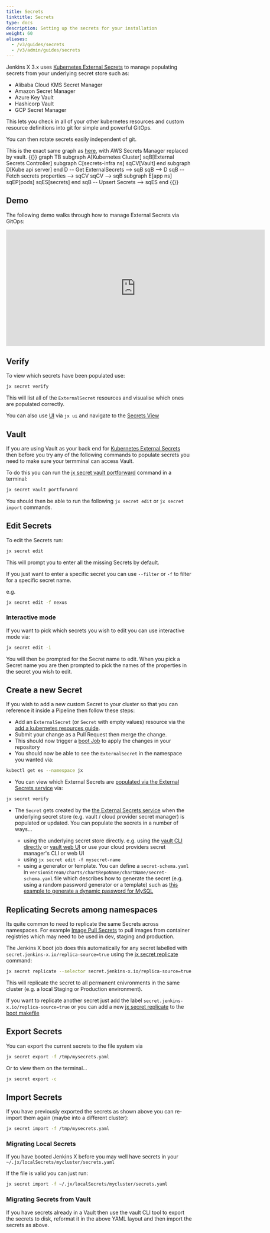 ```yaml
---
title: Secrets
linktitle: Secrets
type: docs
description: Setting up the secrets for your installation
weight: 60
aliases:
  - /v3/guides/secrets
  - /v3/admin/guides/secrets
---
```


Jenkins X 3.x uses [Kubernetes External Secrets](https://github.com/external-secrets/kubernetes-external-secrets) to manage populating secrets from your underlying secret store such as:

* Alibaba Cloud KMS Secret Manager
* Amazon Secret Manager
* Azure Key Vault
* Hashicorp Vault
* GCP Secret Manager

This lets you check in all of your other kubernetes resources and custom resource definitions into git for simple and powerful GitOps.

You can then rotate secrets easily independent of git.

This is the exact same graph as [here](https://github.com/external-secrets/kubernetes-external-secrets#system-architecture), with AWS Secrets Manager replaced by vault.
{{<mermaid>}}
graph TB
    subgraph A[Kubernetes Cluster]
        sqB[External Secrets Controller]
        subgraph C[secrets-infra ns]
            sqCV[Vault]
        end
        subgraph D[Kube api server]
        end
        D -- Get ExternalSecrets --> sqB
        sqB --> D
        sqB -- Fetch secrets properties --> sqCV
        sqCV --> sqB
        subgraph E[app ns]
            sqEP[pods]
            sqES[secrets]
        end
        sqB -- Upsert Secrets --> sqES
    end
{{</mermaid>}}
    

## Demo
      
The following demo walks through how to manage External Secrets via GitOps: 

<iframe width="700" height="315" src="https://www.youtube.com/embed/_gjGfwlxEY4" frameborder="0" allow="accelerometer; autoplay; clipboard-write; encrypted-media; gyroscope; picture-in-picture" allowfullscreen></iframe>
      

## Verify 

To view which secrets have been populated use:

```bash
jx secret verify
```   

This will list all of the `ExternalSecret` resources and visualise which ones are populated correctly.

You can also use [UI](/v3/develop/ui/octant/) via `jx ui` and navigate to the [Secrets View](http://127.0.0.1:7777/#/ojx/secrets)

## Vault

If you are using Vault as your back end for [Kubernetes External Secrets](https://github.com/external-secrets/kubernetes-external-secrets) then before you try any of the following commands to populate secrets you need to make sure your termminal can access Vault.

To do this you can run the [jx secret vault portforward](https://github.com/jenkins-x/jx-secret/blob/master/docs/cmd/jx-secret_vault_portforward.md) command in a terminal:
 
```bash
jx secret vault portforward
```                  
 
You should then be able to run the following `jx secret edit` or `jx secret import` commands.

## Edit Secrets

To edit the Secrets run:

```bash
jx secret edit
```                  

This will prompt you to enter all the missing Secrets by default.
       
If you just want to enter a specific secret you can use `--filter` or `-f` to filter for a specific secret name.

e.g.

```bash
jx secret edit -f nexus
```                  

### Interactive mode

If you want to pick which secrets you wish to edit you can use interactive mode via:

```bash
jx secret edit -i
```                  

You will then be prompted for the Secret name to edit. When you pick a Secret name you are then prompted to pick the names of the properties in the secret you wish to edit.


## Create a new Secret

If you wish to add a new custom Secret to your cluster so that you can reference it inside a Pipeline then follow these steps:

* Add an `ExternalSecret` (or `Secret` with empty values) resource via the  [add a kubernetes resources guide](/v3/develop/apps/#adding-resources).
* Submit your change as a Pull Request then merge the change.
* This should now trigger a [boot Job](/v3/about/how-it-works/#boot-job) to apply the changes in your repository
* You should now be able to see the `ExternalSecret` in the namespace you wanted via:

```bash 
kubectl get es --namespace jx
```

* You can view which External Secrets are [populated via the External Secrets service](/v3/admin/setup/secrets/) via:
  
```bash 
jx secret verify
```
                
* The `Secret` gets created by the [the External Secrets service](/v3/admin/setup/secrets/) when the underlying secret store (e.g. vault / cloud provider secret manager) is populated or updated. You can populate the secrets in a number of ways...

  * using the underlying secret store directly. e.g. using the [vault CLI directly](/v3/admin/setup/secrets/vault/#using-the-vault-cli-directly) or [vault web UI](/v3/admin/setup/secrets/vault/#using-the-vault-web-ui) or use your cloud providers secret manager's CLI or web UI
  * using `jx secret edit -f mysecret-name`
  * using a generator or template. You can define a `secret-schema.yaml` in `versionStream/charts/chartRepoName/chartName/secret-schema.yaml` file which describes how to generate the secret (e.g. using a random password generator or a template) such as [this example to generate a dynamic password for MySQL](https://github.com/jenkins-x/jx3-versions/blob/master/charts/presslabs/mysql-operator/secret-schema.yaml) 
    

## Replicating Secrets among namespaces

Its quite common to need to replicate the same Secrets across namespaces. For example [Image Pull Secrets](https://kubernetes.io/docs/tasks/configure-pod-container/pull-image-private-registry/) to pull images from container registries which may need to be used in dev, staging and production.

The Jenkins X boot job does this automatically for any secret labelled with `secret.jenkins-x.io/replica-source=true` using the [jx secret replicate](https://github.com/jenkins-x/jx-secret/blob/master/docs/cmd/jx-secret_replicate.md) command:

```bash 
jx secret replicate --selector secret.jenkins-x.io/replica-source=true
```

This will replicate the secret to all permanent enivronments in the same cluster (e.g. a local Staging or Production environment).

If you want to replicate another secret just add the label `secret.jenkins-x.io/replica-source=true` or you can add a new [jx secret replicate](https://github.com/jenkins-x/jx-secret/blob/master/docs/cmd/jx-secret_replicate.md) to the [boot makefile](/v3/about/how-it-works/#boot-job)
       


## Export Secrets

You can export the current secrets to the file system via

```bash
jx secret export -f /tmp/mysecrets.yaml
```                  

Or to view them on the terminal...

```bash
jx secret export -c
```                  


## Import Secrets

If you have previously exported the secrets as shown above you can re-import them again (maybe into a different cluster):

```bash
jx secret import -f /tmp/mysecrets.yaml 
```                  


### Migrating Local Secrets

If you have booted Jenkins X before you may well have secrets in your `~/.jx/localSecrets/mycluster/secrets.yaml`

If the file is valid you can just run:

```bash
jx secret import -f ~/.jx/localSecrets/mycluster/secrets.yaml 
```                  

### Migrating Secrets from Vault

If you have secrets already in a Vault then use the vault CLI tool to export the secrets to disk, reformat it in the above YAML layout and then import the secrets as above.
